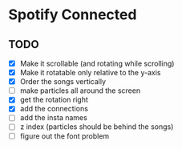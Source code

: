 # Spotify Connected

## TODO

- [X] Make it scrollable (and rotating while scrolling)
- [X] Make it rotatable only relative to the y-axis
- [X] Order the songs vertically
- [ ] make particles all around the screen
- [X] get the rotation right
- [X] add the connections
- [ ] add the insta names
- [ ] z index (particles should be behind the songs)
- [ ] figure out the font problem
